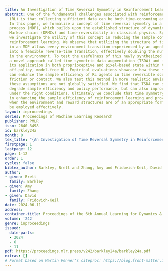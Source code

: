 ```yaml
---
title: An Investigation of Time Reversal Symmetry in Reinforcement Learning
abstract: One of the fundamental challenges associated with reinforcement learning
  (RL) is that collecting sufficient data can be both time-consuming and expensive.
  In this paper, we formalize a concept of time reversal symmetry in a Markov decision
  process (MDP), which builds upon the established structure of dynamically reversible
  Markov chains (DRMCs) and time-reversibility in classical physics. Specifically,
  we investigate the utility of this concept in reducing the sample complexity of
  reinforcement learning. We observe that utilizing the structure of time reversal
  in an MDP allows every environment transition experienced by an agent to be transformed
  into a feasible reverse-time transition, effectively doubling the number of experiences
  in the environment. To test the usefulness of this newly synthesized data, we develop
  a novel approach called time symmetric data augmentation (TSDA) and investigate
  its application in both proprioceptive and pixel-based state within the realm of
  off-policy, model-free RL. Empirical evaluations showcase how these synthetic transitions
  can enhance the sample efficiency of RL agents in time reversible scenarios without
  friction or contact. We also test this method in more realistic environments where
  these assumptions are not globally satisfied. We find that TSDA can significantly
  degrade sample efficiency and policy performance, but can also improve sample efficiency
  under the right conditions. Ultimately we conclude that time symmetry shows promise
  in enhancing the sample efficiency of reinforcement learning and provide guidance
  when the environment and reward structures are of an appropriate form for TSDA to
  be employed effectively.
layout: inproceedings
series: Proceedings of Machine Learning Research
publisher: PMLR
issn: 2640-3498
id: barkley24a
month: 0
tex_title: "{An Investigation of Time Reversal Symmetry in Reinforcement Learning}"
firstpage: 1
lastpage: 12
page: 1-12
order: 1
cycles: false
bibtex_author: Barkley, Brett and Zhang, Amy and Fridovich-Keil, David
author:
- given: Brett
  family: Barkley
- given: Amy
  family: Zhang
- given: David
  family: Fridovich-Keil
date: 2024-06-11
address:
container-title: Proceedings of the 6th Annual Learning for Dynamics & Control Conference
volume: '242'
genre: inproceedings
issued:
  date-parts:
  - 2024
  - 6
  - 11
pdf: https://proceedings.mlr.press/v242/barkley24a/barkley24a.pdf
extras: []
# Format based on Martin Fenner's citeproc: https://blog.front-matter.io/posts/citeproc-yaml-for-bibliographies/
---
```

